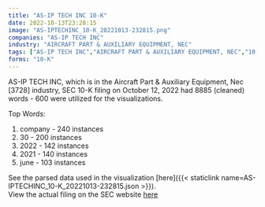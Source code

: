 ```yaml
---
title: "AS-IP TECH INC 10-K"
date: 2022-10-13T23:28:15
image: "AS-IPTECHINC_10-K_20221013-232815.png"
companies: "AS-IP TECH INC"
industry: "AIRCRAFT PART & AUXILIARY EQUIPMENT, NEC"
tags: ["AS-IP TECH INC","AIRCRAFT PART & AUXILIARY EQUIPMENT, NEC","10-12-2022","10-K"]
forms: "10-K"
---
```

AS-IP TECH INC, which is in the Aircraft Part & Auxiliary Equipment, Nec [3728] industry, SEC 10-K filing on October 12, 2022 had 8885 (cleaned) words - 600 were utilized for the visualizations.

Top Words:
1. company - 240 instances
2. 30 - 200 instances
3. 2022 - 142 instances
4. 2021 - 140 instances
5. june - 103 instances


See the parsed data used in the visualization [here]({{< staticlink name=AS-IPTECHINC_10-K_20221013-232815.json >}}).  
View the actual filing on the SEC website [here](https://www.sec.gov/Archives/edgar/data/1067873/0001393905-22-000407.txt)